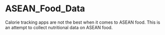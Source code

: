 # ASEAN_Food_Data
Calorie tracking apps are not the best when it comes to ASEAN food. This is an attempt to collect nutritional data on ASEAN food.
